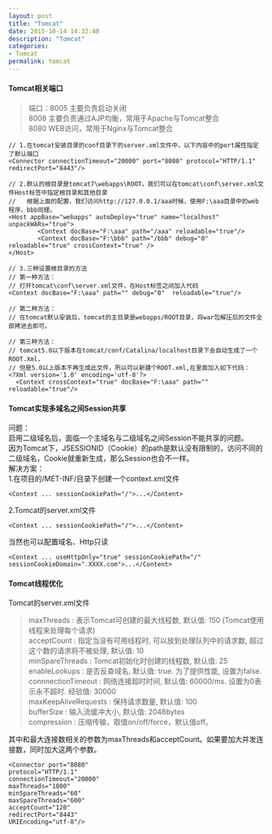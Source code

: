 ```yaml
---
layout: post
title: "Tomcat"
date: 2015-10-14 14:32:48
description: "Tomcat"
categories:
- Tomcat
permalink: tomcat
---
```


#### Tomcat相关端口
> 端口：8005 主要负责启动关闭  
        8008 主要负责通过AJP均衡，常用于Apache与Tomcat整合  
        8080 WEB访问，常用于Nginx与Tomcat整合

```vim
// 1.在tomcat安装目录的conf目录下的server.xml文件中，以下内容中的port属性指定了默认端口
<Connector connectionTimeout="20000" port="8080" protocol="HTTP/1.1" redirectPort="8443"/>

// 2.默认的根目录是tomcat7\webapps\ROOT，我们可以在tomcat\conf\server.xml文件Host标签中指定根目录和其他目录
//   根据上面的配置，我们访问http://127.0.0.1/aaa时候，使用F:\aaa目录中的web程序，bbb同理。
<Host appBase="webapps" autoDeploy="true" name="localhost" unpackWARs="true">
        <Context docBase="F:\aaa" path="/aaa" reloadable="true"/>
        <Context docBase="F:\bbb" path="/bbb" debug="0" reloadable="true" crossContext="true" />
</Host>

// 3.三种设置根目录的方法
// 第一种方法： 
// 打开tomcat\conf\server.xml文件，在Host标签之间加入代码
<Context docBase="F:\aaa" path="" debug="0"  reloadable="true"/> 

// 第二种方法： 
// 在tomcat默认安装后，tomcat的主目录是webapps/ROOT目录，将war包解压后的文件全部拷进去即可。 

// 第三种方法： 
// tomcat5.0以下版本在tomcat/conf/Catalina/localhost目录下会自动生成了一个ROOT.Xml， 
// 但是5.0以上版本不再生成此文件，所以可以新建个ROOT.xml,在里面加入如下代码： 
<?Xml version='1.0' encoding='utf-8'?> 
  <Context crossContext="true" docBase="F:\aaa" path="" reloadable="true"/>
```

#### Tomcat实现多域名之间Session共享
问题：  
启用二级域名后，面临一个主域名与二级域名之间Session不能共享的问题。  
因为Tomcat下，JSESSIONID（Cookie）的path是默认没有限制的，访问不同的二级域名，Cookie就重新生成，那么Session也会不一样。  
解决方案：  
1.在项目的/MET-INF/目录下创建一个context.xml文件  

```vim
<Context ... sessionCookiePath="/">...</Content>
```  

2.Tomcat的server.xml文件  

```vim
<Context ... sessionCookiePath="/">...</Content>
```  

当然也可以配置域名、Http只读  

```vim
<Context ... useHttpOnly="true" sessionCookiePath="/" sessionCookieDomain=".XXXX.com">...</Content>
```

#### Tomcat线程优化
Tomcat的server.xml文件
>maxThreads : 表示Tomcat可创建的最大线程数, 默认值: 150 (Tomcat使用线程来处理每个请求)  
>acceptCount : 指定当没有可用线程时, 可以放到处理队列中的请求数, 超过这个数的请求将不被处理, 默认值: 10  
>minSpareThreads : Tomcat初始化时创建的线程数, 默认值: 25  
>enableLookups : 是否反查域名, 默认值: true. 为了提供性能, 设置为false.  
>connnectionTimeout : 网络连接超时时间, 默认值: 60000/ms. 设置为0表示永不超时. 经验值: 30000  
>maxKeepAliveRequests : 保持请求数量, 默认值: 100  
>bufferSize : 输入流缓冲大小, 默认值: 2048bytes  
>compression : 压缩传输，取值on/off/force，默认值off。  

其中和最大连接数相关的参数为maxThreads和acceptCount。如果要加大并发连接数，同时加大这两个参数。

```vim
<Connector port="8080" 
protocol="HTTP/1.1"
connectionTimeout="20000" 
maxThreads="1000" 
minSpareThreads="60" 
maxSpareThreads="600"  
acceptCount="120" 
redirectPort="8443" 
URIEncoding="utf-8"/>
```
